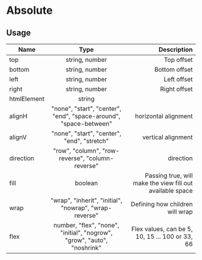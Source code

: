 <!-- 
This is an auto-generated markdown. 
You can change it in "/Users/daniel/Dev/allthings/elements/src/Absolute/Absolute.tsx" and run build:docs to update this file.
-->
# Absolute

## Usage
| Name        | Type           | Description  |
| ----------- |:--------------:| ------------:|
|top|string, number|Top offset
|bottom|string, number|Bottom offset
|left|string, number|Left offset
|right|string, number|Right offset
|htmlElement|string|
|alignH|"none", "start", "center", "end", "space-around", "space-between"|horizontal alignment
|alignV|"none", "start", "center", "end", "stretch"|vertical alignment
|direction|"row", "column", "row-reverse", "column-reverse"|direction
|fill|boolean|Passing true, will make the view fill out available space
|wrap|"wrap", "inherit", "initial", "nowrap", "wrap-reverse"|Defining how children will wrap
|flex|number, "flex", "none", "initial", "nogrow", "grow", "auto", "noshrink"|Flex values, can be 5, 10, 15 ... 100 or 33, 66

